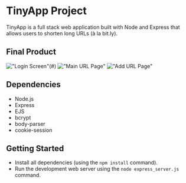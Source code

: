 # TinyApp Project

TinyApp is a full stack web application built with Node and Express that allows users to shorten long URLs (à la bit.ly).

## Final Product

!["Login Screen"]()(#)
!["Main URL Page"](#)
!["Add URL Page"](#)

## Dependencies

- Node.js
- Express
- EJS
- bcrypt
- body-parser
- cookie-session

## Getting Started

- Install all dependencies (using the `npm install` command).
- Run the development web server using the `node express_server.js` command.